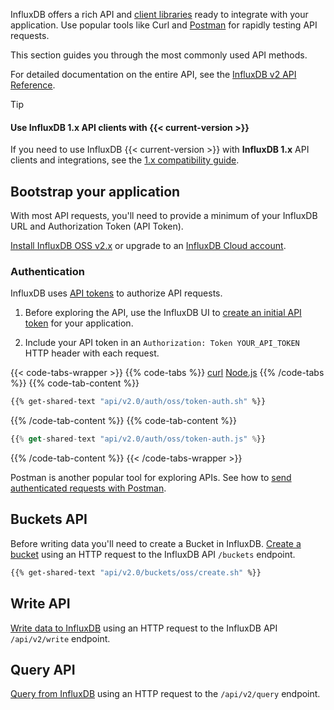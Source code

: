 
InfluxDB offers a rich API and [client libraries](/influxdb/version/api-guide/client-libraries) ready to integrate with your application. Use popular tools like Curl and [Postman](/influxdb/version/api-guide/postman) for rapidly testing API requests.

This section guides you through the most commonly used API methods.

For detailed documentation on the entire API, see the [InfluxDB v2 API Reference](/influxdb/version/reference/api/#influxdb-v2-api-documentation).

> [!Tip]
> #### Use InfluxDB 1.x API clients with {{< current-version >}}
> If you need to use InfluxDB {{< current-version >}} with **InfluxDB 1.x** API clients and integrations, see the [1.x compatibility guide](/influxdb/version/reference/api/influxdb-1x/).

## Bootstrap your application

With most API requests, you'll need to provide a minimum of your InfluxDB URL and Authorization Token (API Token).

[Install InfluxDB OSS v2.x](/influxdb/v2/install/) or upgrade to
an [InfluxDB Cloud account](/influxdb/cloud/sign-up).

### Authentication

InfluxDB uses [API tokens](/influxdb/version/admin/tokens/) to authorize API requests.

1. Before exploring the API, use the InfluxDB UI to
[create an initial API token](/influxdb/version/admin/tokens/create-token/) for your application.

2. Include your API token in an `Authorization: Token YOUR_API_TOKEN` HTTP header with each request.

{{< code-tabs-wrapper >}}
{{% code-tabs %}}
[curl](#curl)
[Node.js](#nodejs)
{{% /code-tabs %}}
{{% code-tab-content %}}
```sh
{{% get-shared-text "api/v2.0/auth/oss/token-auth.sh" %}}
```
{{% /code-tab-content %}}
{{% code-tab-content %}}
```js
{{% get-shared-text "api/v2.0/auth/oss/token-auth.js" %}}
```
{{% /code-tab-content %}}
{{< /code-tabs-wrapper >}}

Postman is another popular tool for exploring APIs. See how to [send authenticated requests with Postman](/influxdb/version/tools/postman/#send-authenticated-api-requests-with-postman).

## Buckets API

Before writing data you'll need to create a Bucket in InfluxDB.
[Create a bucket](/influxdb/version/admin/buckets/create-bucket/#create-a-bucket-using-the-influxdb-api) using an HTTP request to the InfluxDB API `/buckets` endpoint.

```sh
{{% get-shared-text "api/v2.0/buckets/oss/create.sh" %}}
```

## Write API

[Write data to InfluxDB](/influxdb/version/write-data/developer-tools/api/) using an HTTP request to the InfluxDB API `/api/v2/write` endpoint.

## Query API

[Query from InfluxDB](/influxdb/version/query-data/execute-queries/influx-api/) using an HTTP request to the `/api/v2/query` endpoint.
